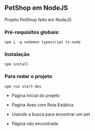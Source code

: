 ## PetShop em NodeJS
Projeto PetShop feito em NodeJS

### Pré-requisitos globais:
`npm i -g nodemon typescript ts-node`

### Instalação
`npm install`

### Para rodar o projeto
`npm run start-dev`

* Pagina Inicial do projeto



* Pagina Aves com Rota Estática


* Usando a busca para encontrar um pet



* Página não encontrada

